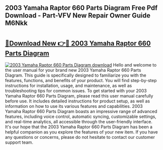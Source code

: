 ## 2003 Yamaha Raptor 660 Parts Diagram Free Pdf Download - Part-VFV New Repair Owner Guide M6Nkk

# <h2><a href="http://dfh5xxa.blite.top/?on=2003+Yamaha+Raptor+660+Parts+Diagram">🔗Download New 👉🔴 2003 Yamaha Raptor 660 Parts Diagram</a></h2>

[![2003 Yamaha Raptor 660 Parts Diagram download](https://i.imgur.com/lujVjoI.png)](http://dfh5xxa.blite.top/?on=2003+Yamaha+Raptor+660+Parts+Diagram)
Hello and welcome to the user manual for your brand new 2003 Yamaha Raptor 660 Parts Diagram. This guide is specifically designed to familiarize you with the features, functions, and benefits of your product. You will find step-by-step instructions for installation, usage, and maintenance, as well as troubleshooting tips for common issues. To get started with your 2003 Yamaha Raptor 660 Parts Diagram, please read this user manual carefully before use. It includes detailed instructions for product setup, as well as information on how to use its various features and capabilities. 2003 Yamaha Raptor 660 Parts Diagram boasts an impressive range of advanced features, including voice control, automatic syncing, customizable settings, and real-time analytics, all accessible through the user-friendly interface. It's our hope that the 2003 Yamaha Raptor 660 Parts Diagram has been a helpful companion as you explore the features of your new item. If you have any questions or concerns, please do not hesitate to contact our customer support team.
